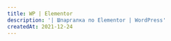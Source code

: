 ```yaml
---
title: WP | Elementor
description: '| Шпаргалка по Elementor | WordPress'
createdAt: 2021-12-24
---
```

